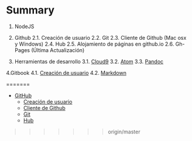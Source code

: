# Summary

1. NodeJS

2. Github
  2.1. Creación de usuario
  2.2. Git
  2.3. Cliente de Github (Mac osx y Windows)
  2.4. Hub
  2.5. Alojamiento de páginas en github.io
  2.6. Gh-Pages (Última Actualización)
  
3. Herramientas de desarrollo
  3.1. [Cloud9](chapter3/c9.md)
  3.2. [Atom](chapter3/atom.md)
  3.3. [Pandoc](chapter3/pandoc.md)

4.Gitbook
  4.1. [Creación de usuario](chapter4/crear-un-usuario-en-gitbooks.md)
  4.2. [Markdown](chapter4/markdown.md)



=======
* [GitHub](github.md)
  * [Creación de usuario](chapter2/creacion-de-usuario.md)
  * [Cliente de Github](chapter2/github.md)
  * [Git](chapter2/git.md)
  * [Hub](chapter2/hub.md)
>>>>>>> origin/master

